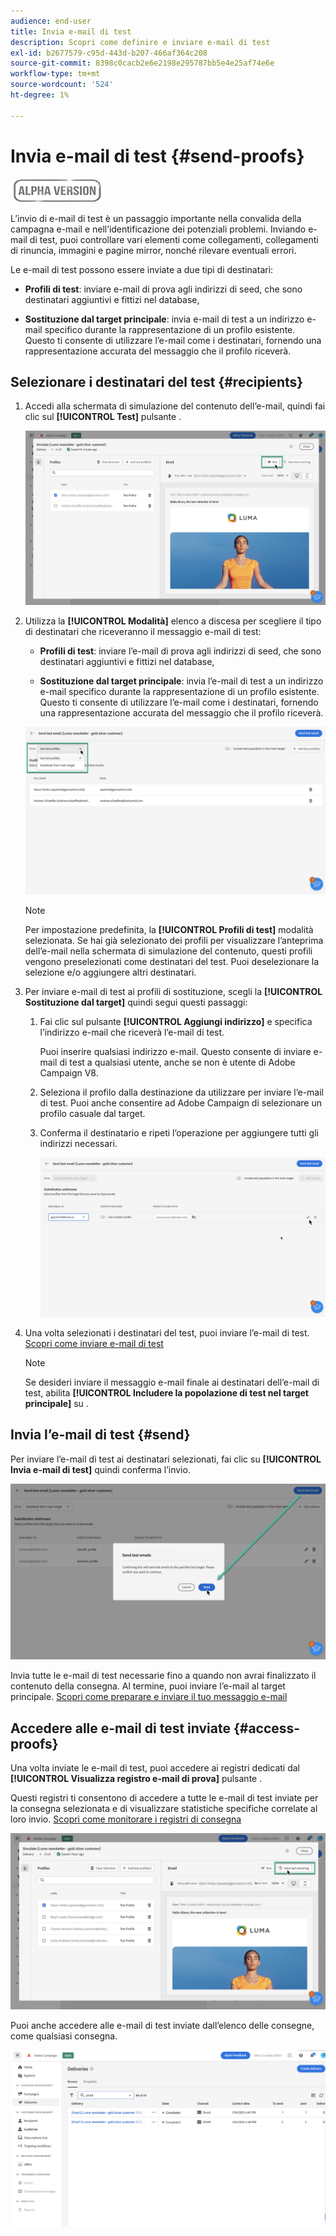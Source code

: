```yaml
---
audience: end-user
title: Invia e-mail di test
description: Scopri come definire e inviare e-mail di test
exl-id: b2677579-c95d-443d-b207-466af364c208
source-git-commit: 8398c0cacb2e6e2198e295787bb5e4e25af74e6e
workflow-type: tm+mt
source-wordcount: '524'
ht-degree: 1%

---
```


# Invia e-mail di test {#send-proofs}

![](../assets/do-not-localize/badge.png)

L’invio di e-mail di test è un passaggio importante nella convalida della campagna e-mail e nell’identificazione dei potenziali problemi. Inviando e-mail di test, puoi controllare vari elementi come collegamenti, collegamenti di rinuncia, immagini e pagine mirror, nonché rilevare eventuali errori.

Le e-mail di test possono essere inviate a due tipi di destinatari:

* **Profili di test**: inviare e-mail di prova agli indirizzi di seed, che sono destinatari aggiuntivi e fittizi nel database,

* **Sostituzione dal target principale**: invia e-mail di test a un indirizzo e-mail specifico durante la rappresentazione di un profilo esistente. Questo ti consente di utilizzare l’e-mail come i destinatari, fornendo una rappresentazione accurata del messaggio che il profilo riceverà.

## Selezionare i destinatari del test {#recipients}

1. Accedi alla schermata di simulazione del contenuto dell’e-mail, quindi fai clic sul **[!UICONTROL Test]** pulsante .

   ![](assets/test-button.png)

1. Utilizza la **[!UICONTROL Modalità]** elenco a discesa per scegliere il tipo di destinatari che riceveranno il messaggio e-mail di test:

   * **Profili di test**: inviare l’e-mail di prova agli indirizzi di seed, che sono destinatari aggiuntivi e fittizi nel database,

   * **Sostituzione dal target principale**: invia l’e-mail di test a un indirizzo e-mail specifico durante la rappresentazione di un profilo esistente. Questo ti consente di utilizzare l’e-mail come i destinatari, fornendo una rappresentazione accurata del messaggio che il profilo riceverà.

   ![](assets/test-mode.png)

   >[!NOTE]
   >
   >Per impostazione predefinita, la **[!UICONTROL Profili di test]** modalità selezionata. Se hai già selezionato dei profili per visualizzare l’anteprima dell’e-mail nella schermata di simulazione del contenuto, questi profili vengono preselezionati come destinatari del test. Puoi deselezionare la selezione e/o aggiungere altri destinatari.

1. Per inviare e-mail di test ai profili di sostituzione, scegli la **[!UICONTROL Sostituzione dal target]** quindi segui questi passaggi:

   1. Fai clic sul pulsante **[!UICONTROL Aggiungi indirizzo]** e specifica l’indirizzo e-mail che riceverà l’e-mail di test.

      Puoi inserire qualsiasi indirizzo e-mail. Questo consente di inviare e-mail di test a qualsiasi utente, anche se non è utente di Adobe Campaign V8.

   1. Seleziona il profilo dalla destinazione da utilizzare per inviare l’e-mail di test. Puoi anche consentire ad Adobe Campaign di selezionare un profilo casuale dal target.

   1. Conferma il destinatario e ripeti l’operazione per aggiungere tutti gli indirizzi necessari.

      ![](assets/substitution.png)

1. Una volta selezionati i destinatari del test, puoi inviare l’e-mail di test. [Scopri come inviare e-mail di test](#send)

   >[!NOTE]
   >
   >Se desideri inviare il messaggio e-mail finale ai destinatari dell’e-mail di test, abilita **[!UICONTROL Includere la popolazione di test nel target principale]** su .

## Invia l’e-mail di test {#send}

Per inviare l’e-mail di test ai destinatari selezionati, fai clic su **[!UICONTROL Invia e-mail di test]** quindi conferma l’invio.

![](assets/send-proof.png)

Invia tutte le e-mail di test necessarie fino a quando non avrai finalizzato il contenuto della consegna. Al termine, puoi inviare l’e-mail al target principale. [Scopri come preparare e inviare il tuo messaggio e-mail](../monitor/prepare-send.md)

## Accedere alle e-mail di test inviate {#access-proofs}

Una volta inviate le e-mail di test, puoi accedere ai registri dedicati dal **[!UICONTROL Visualizza registro e-mail di prova]** pulsante .

Questi registri ti consentono di accedere a tutte le e-mail di test inviate per la consegna selezionata e di visualizzare statistiche specifiche correlate al loro invio. [Scopri come monitorare i registri di consegna](../monitor/delivery-logs.md)

![](assets/proof-log.png)

Puoi anche accedere alle e-mail di test inviate dall’elenco delle consegne, come qualsiasi consegna.

![](assets/delivery-list.png)
